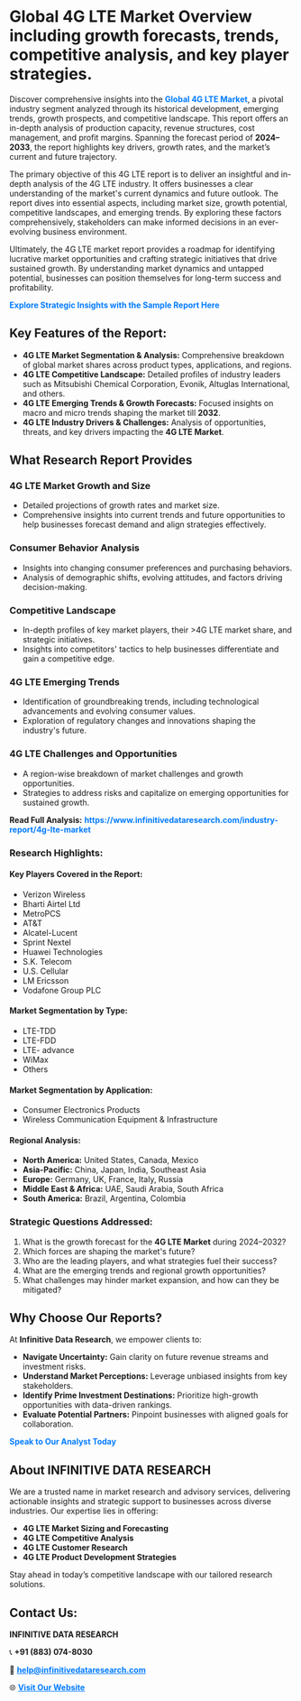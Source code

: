 <h1>Global 4G LTE Market Overview including growth forecasts, trends, competitive analysis, and key player strategies.</h1>
<p>
Discover comprehensive insights into the 
<a href="https://www.infinitivedataresearch.com/industry-report/4g-lte-market" rel="dofollow" style="color: #007BFF; text-decoration: none;"><strong>Global 4G LTE Market</strong></a>, a pivotal industry segment analyzed through its historical development, emerging trends, growth prospects, and competitive landscape. This report offers an in-depth analysis of production capacity, revenue structures, cost management, and profit margins. Spanning the forecast period of <strong>2024–2033</strong>, the report highlights key drivers, growth rates, and the market’s current and future trajectory.
</p>
<p>
The primary objective of this 4G LTE report is to deliver an insightful and in-depth analysis of the 4G LTE industry. It offers businesses a clear understanding of the market's current dynamics and future outlook. The report dives into essential aspects, including market size, growth potential, competitive landscapes, and emerging trends. By exploring these factors comprehensively, stakeholders can make informed decisions in an ever-evolving business environment.
</p>
<p>
Ultimately, the 4G LTE market report provides a roadmap for identifying lucrative market opportunities and crafting strategic initiatives that drive sustained growth. By understanding market dynamics and untapped potential, businesses can position themselves for long-term success and profitability.
</p>
<p>
<a href="https://www.infinitivedataresearch.com/request-sample/reportId=107098" style="color: #007BFF; text-decoration: none;"><strong>Explore Strategic Insights with the Sample Report Here</strong></a>
</p>

<h2>Key Features of the Report:</h2>
<ul>
<li><strong>4G LTE Market Segmentation & Analysis:</strong> Comprehensive breakdown of global market shares across product types, applications, and regions.</li>
<li><strong>4G LTE Competitive Landscape:</strong> Detailed profiles of industry leaders such as Mitsubishi Chemical Corporation, Evonik, Altuglas International, and others.</li>
<li><strong>4G LTE Emerging Trends & Growth Forecasts:</strong> Focused insights on macro and micro trends shaping the market till <strong>2032</strong>.</li>
<li><strong>4G LTE Industry Drivers & Challenges:</strong> Analysis of opportunities, threats, and key drivers impacting the <strong>4G LTE Market</strong>.</li>
</ul>

<h2>What Research Report Provides</h2>
<h3>4G LTE Market Growth and Size</h3>
<ul>
<li>Detailed projections of growth rates and market size.</li>
<li>Comprehensive insights into current trends and future opportunities to help businesses forecast demand and align strategies effectively.</li>
</ul>

<h3>Consumer Behavior Analysis</h3>
<ul>
<li>Insights into changing consumer preferences and purchasing behaviors.</li>
<li>Analysis of demographic shifts, evolving attitudes, and factors driving decision-making.</li>
</ul>

<h3>Competitive Landscape</h3>
<ul>
<li>In-depth profiles of key market players, their >4G LTE market share, and strategic initiatives.</li>
<li>Insights into competitors' tactics to help businesses differentiate and gain a competitive edge.</li>
</ul>

<h3>4G LTE Emerging Trends</h3>
<ul>
<li>Identification of groundbreaking trends, including technological advancements and evolving consumer values.</li>
<li>Exploration of regulatory changes and innovations shaping the industry's future.</li>
</ul>

<h3>4G LTE Challenges and Opportunities</h3>
<ul>
<li>A region-wise breakdown of market challenges and growth opportunities.</li>
<li>Strategies to address risks and capitalize on emerging opportunities for sustained growth.</li>
</ul>
<p><strong>Read Full Analysis:</strong> <a href="https://www.infinitivedataresearch.com/industry-report/4g-lte-market" rel="dofollow" style="color: #007BFF; text-decoration: none;"><strong>https://www.infinitivedataresearch.com/industry-report/4g-lte-market</strong></a></p>
<h3>Research Highlights:</h3>
<h4>Key Players Covered in the Report:</h4>
<ul><li>Verizon Wireless</li><li>Bharti Airtel Ltd</li><li>MetroPCS</li><li>AT&amp;T</li><li>Alcatel-Lucent</li><li>Sprint Nextel</li><li>Huawei Technologies</li><li>S.K. Telecom</li><li>U.S. Cellular</li><li>LM Ericsson</li><li>Vodafone Group PLC</li></ul>
<h4>Market Segmentation by Type:</h4>
<ul><li>LTE-TDD</li><li>LTE-FDD</li><li>LTE- advance</li><li>WiMax</li><li>Others</li></ul>
<h4>Market Segmentation by Application:</h4>
<ul><li>Consumer Electronics Products</li><li>Wireless Communication Equipment &amp; Infrastructure</li></ul>

<h4>Regional Analysis:</h4>
<ul>
<li><strong>North America:</strong> United States, Canada, Mexico</li>
<li><strong>Asia-Pacific:</strong> China, Japan, India, Southeast Asia</li>
<li><strong>Europe:</strong> Germany, UK, France, Italy, Russia</li>
<li><strong>Middle East & Africa:</strong> UAE, Saudi Arabia, South Africa</li>
<li><strong>South America:</strong> Brazil, Argentina, Colombia</li>
</ul>

<h3>Strategic Questions Addressed:</h3>
<ol>
<li>What is the growth forecast for the <strong>4G LTE Market</strong> during 2024–2032?</li>
<li>Which forces are shaping the market's future?</li>
<li>Who are the leading players, and what strategies fuel their success?</li>
<li>What are the emerging trends and regional growth opportunities?</li>
<li>What challenges may hinder market expansion, and how can they be mitigated?</li>
</ol>

<h2>Why Choose Our Reports?</h2>
<p>At <strong>Infinitive Data Research</strong>, we empower clients to:</p>
<ul>
<li><strong>Navigate Uncertainty:</strong> Gain clarity on future revenue streams and investment risks.</li>
<li><strong>Understand Market Perceptions:</strong> Leverage unbiased insights from key stakeholders.</li>
<li><strong>Identify Prime Investment Destinations:</strong> Prioritize high-growth opportunities with data-driven rankings.</li>
<li><strong>Evaluate Potential Partners:</strong> Pinpoint businesses with aligned goals for collaboration.</li>
</ul>
<p><a href="https://www.infinitivedataresearch.com/industry-report/4g-lte-market" rel="dofollow" style="color: #007BFF; text-decoration: none;"><strong>Speak to Our Analyst Today</strong></a></p>

<h2>About INFINITIVE DATA RESEARCH</h2>
<p>We are a trusted name in market research and advisory services, delivering actionable insights and strategic support to businesses across diverse industries. Our expertise lies in offering:</p>
<ul>
<li><strong>4G LTE Market Sizing and Forecasting</strong></li>
<li><strong>4G LTE Competitive Analysis</strong></li>
<li><strong>4G LTE Customer Research</strong></li>
<li><strong>4G LTE Product Development Strategies</strong></li>
</ul>
<p>Stay ahead in today’s competitive landscape with our tailored research solutions.</p>

<h2>Contact Us:</h2>
<p><strong>INFINITIVE DATA RESEARCH</strong></p>
<p>📞 <strong>+91 (883) 074-8030</strong></p>
<p>📧 <strong><a href="mailto:help@infinitivedataresearch.com" style="color: #007BFF;">help@infinitivedataresearch.com</a></strong></p>
<p>🌐 <strong><a href="https://www.infinitivedataresearch.com" rel="dofollow" style="color: #007BFF;">Visit Our Website</a></strong></p>